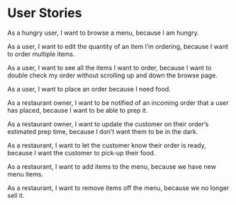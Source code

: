 # User Stories

As a hungry user, I want to browse a menu, because I am hungry.

As a user, I want to edit the quantity of an item I’m ordering, because I want to order multiple items.

As a user, I want to see all the items I want to order, because I want to double check my order without scrolling up and down the browse page.

As a user, I want to place an order because I need food.

As a restaurant owner, I want to be notified of an incoming order that a user has placed, because I want to be able to prep it.

As a restaurant owner, I want to update the customer on their order’s estimated prep time, because I don’t want them to be in the dark.

As a restaurant, I want to let the customer know their order is ready, because I want the customer to pick-up their food.

As a restaurant, I want to add items to the menu, because we have new menu items.

As a restaurant, I want to remove items off the menu, because we no longer sell it.
